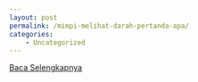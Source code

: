 ```yaml
---
layout: post
permalink: /mimpi-melihat-darah-pertanda-apa/
categories:
    - Uncategorized
---
```


[Baca Selengkapnya](/08)